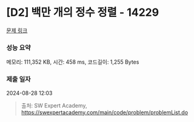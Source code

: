 # [D2] 백만 개의 정수 정렬 - 14229 

[문제 링크](https://swexpertacademy.com/main/code/problem/problemDetail.do?contestProbId=AX_Y-4T6-yoDFAVy) 

### 성능 요약

메모리: 111,352 KB, 시간: 458 ms, 코드길이: 1,255 Bytes

### 제출 일자

2024-08-28 12:03



> 출처: SW Expert Academy, https://swexpertacademy.com/main/code/problem/problemList.do